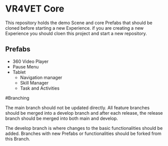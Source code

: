 # VR4VET Core
This repository holds the demo Scene and core Prefabs that should be cloned before starting a new Experience. if you are creating a new Experience you should cloen this project and start a new repository. 

## Prefabs 
* 360 Video Player
* Pause Menu
* Tablet
  - Navigation manager
  - Skill Manager
  - Task and Activities

#Branching 

The main branch should not be updated directly. All feature branches should be merged into a develop branch and after each release, the release branch should be merged into both main and develop.

The develop branch is where changes to the basic functionalities should be added. Branches with new Prefabs or functionalities should be forked from this Branch.
